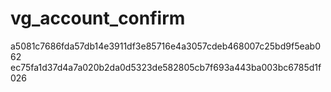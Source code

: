 # vg_account_confirm
a5081c7686fda57db14e3911df3e85716e4a3057cdeb468007c25bd9f5eab062
ec75fa1d37d4a7a020b2da0d5323de582805cb7f693a443ba003bc6785d1f026
